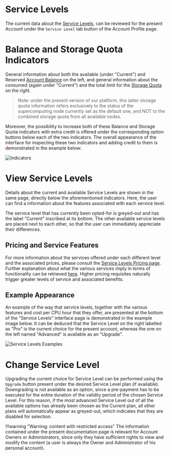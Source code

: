 # Service Levels

The current data about the [Service Levels](../service-levels.md), can be reviewed for the present Account under the `Service Level` tab button  <i class="zmdi zmdi-layers zmdi-hc-border"></i> of the Account Profile page. 

# Balance and Storage Quota Indicators

General information about both the available (under "Current") and Reserved [Account Balance](../balance.md) on the left, and general information about the consumed (again under "Current") and the total limit for the [Storage Quota](../quota.md) on the right.

> Note: under the present version of our platform, this latter storage quota information refers exclusively to the status of the supercomputing node currently set as the default one, and NOT to the combined storage quota from all available nodes.

Moreover, the possibility to increase both of these Balance and Storage Quota indicators with extra credit is offered under the corresponding option buttons below each of the two indicators. The overall appearance of the interface for inspecting these two indicators and adding credit to them is demonstrated in the example below:

![Indicators](/images/indicators.png "Indicators")

# View Service Levels

Details about the current and available Service Levels are shown in the same page, directly below the aforementioned indicators. Here, the user can find a information about the features associated with each service level. 

The service level that has currently been opted-for is greyed-out and has the label "Current" inscribed at its bottom. The other available service levels are placed next to each other, so that the user can immediately appreciate their differences.  

## Pricing and Service Features

For more information about the services offered under each different level and the associated prices, please consult the [Service Levels Pricing page](/pricing/service-levels.md). Further explanation about what the various services imply in terms of functionality can be retrieved [here](../service-levels.md). Higher pricing requisites naturally trigger greater levels of service and associated benefits.

## Example Appearance

An example of the way that service levels, together with the various features and cost per CPU hour that they offer, are presented at the bottom of the "Service Levels" interface page is demonstrated in the example image below. It can be deduced that the Service Level on the right labelled as "Pro" is the current choice for the present account, whereas the one on the left named "Advanced" is available as an "Upgrade".

![Service Levels Examples](/images/service-levels-examples.png "Service Levels Examples")


# Change Service Level

Upgrading the current choice for Service Level can be performed using the `Upgrade` button present under the desired Service Level plan (if available). Downgrading is not available as an option, since a pre-payment has to be executed for the entire duration of the validity period of the chosen Service Level. For this reason, if the most advanced Service Level out of all the available options has already been chosen as the Current plan, all other plans will automatically appear as greyed-out, which indicates that they are disabled for selection.

<!-- TODO: re-enable or remove
 
 In the same way as adding credit to the [Account Balance](../accounting/increase-balance.md), the user can select the option `Auto-renew` in order to safeguard this level of service before the validity period expires. The user should finally click on `Confirm` to make the payment and activate the new desired service level. 
 
 -->

!!!warning "Warning: content with restricted access"
    The information contained under the present documentation page is relevant for Account Owners or Administrators, since only they have sufficient rights to view and modify the content (a user is always the Owner and Administrator of his personal account).

